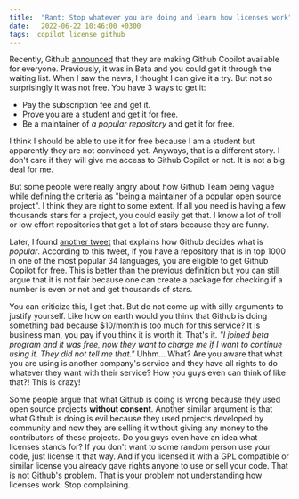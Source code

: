 ```yaml
---
title:  "Rant: Stop whatever you are doing and learn how licenses work"
date:   2022-06-22 10:46:00 +0300
tags:  copilot license github
---
```

Recently, Github [announced](https://github.blog/changelog/2022-06-21-github-copilot-is-now-available-to-individual-developers/) 
that they are making Github Copilot available for everyone. Previously, it was in Beta and you could get it through the waiting list.
When I saw the news, I thought I can give it a try. But not so surprisingly it was not free. You have 3 ways to get it:
 - Pay the subscription fee and get it.
 - Prove you are a student and get it for free.
 - Be a maintainer of *a popular repository* and get it for free.

I think I should be able to use it for free because I am a student but apparently they are not convinced yet. Anyways, that is a different
story. I don't care if they will give me access to Github Copilot or not. It is not a big deal for me. 

But some people were really angry about how Github Team being vague while defining the criteria as "being a maintainer of a popular open source project".
I think they are right to some extent. If all you need is having a few thousands stars for a project, you could easily get that. I know a lot of troll 
or low effort repositories that get a lot of stars because they are funny. 

Later, I found [another tweet](https://twitter.com/fatih/status/1539574219629105156) that explains how Github decides what is *popular*. According to 
this tweet, if you have a repository that is in top 1000 in one of the most popular 34 languages, you are eligible to get Github Copilot for free. 
This is better than the previous definition but you can still argue that it is not fair because one can create a package for checking if a number is
even or not and get thousands of stars. 

You can criticize this, I get that. But do not come up with silly arguments to justify yourself. Like how on earth would you think that Github is doing 
something bad because $10/month is too much for this service? It is business man, you pay if you think it is worth it. That's it. *"I joined beta program
and it was free, now they want to charge me if I want to continue using it. They did not tell me that."* Uhhm... What? Are you aware that what you are using
is another company's service and they have all rights to do whatever they want with their service? How you guys even can think of like that?! This is crazy!

Some people argue that what Github is doing is wrong because they used open source projects **without consent**. Another similar argument is that what 
Github is doing is evil because they used projects developed by community and now they are selling it without giving any money to the contributors of 
these projects. Do you guys even have an idea what licenses stands for? If you don't want to some random person use your code, just license it that 
way. And if you licensed it with a GPL compatible or similar license you already gave rights anyone to use or sell your code. That is not Github's 
problem. That is your problem not understanding how licenses work. Stop complaining.
